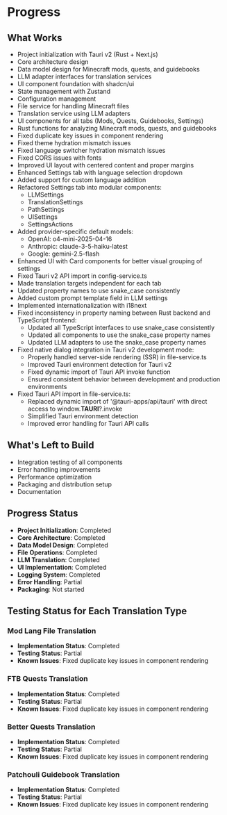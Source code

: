 # Progress

## What Works
- Project initialization with Tauri v2 (Rust + Next.js)
- Core architecture design
- Data model design for Minecraft mods, quests, and guidebooks
- LLM adapter interfaces for translation services
- UI component foundation with shadcn/ui
- State management with Zustand
- Configuration management
- File service for handling Minecraft files
- Translation service using LLM adapters
- UI components for all tabs (Mods, Quests, Guidebooks, Settings)
- Rust functions for analyzing Minecraft mods, quests, and guidebooks
- Fixed duplicate key issues in component rendering
- Fixed theme hydration mismatch issues
- Fixed language switcher hydration mismatch issues
- Fixed CORS issues with fonts
- Improved UI layout with centered content and proper margins
- Enhanced Settings tab with language selection dropdown
- Added support for custom language addition
- Refactored Settings tab into modular components:
  - LLMSettings
  - TranslationSettings
  - PathSettings
  - UISettings
  - SettingsActions
- Added provider-specific default models:
  - OpenAI: o4-mini-2025-04-16
  - Anthropic: claude-3-5-haiku-latest
  - Google: gemini-2.5-flash
- Enhanced UI with Card components for better visual grouping of settings
- Fixed Tauri v2 API import in config-service.ts
- Made translation targets independent for each tab
- Updated property names to use snake_case consistently
- Added custom prompt template field in LLM settings
- Implemented internationalization with i18next
- Fixed inconsistency in property naming between Rust backend and TypeScript frontend:
  - Updated all TypeScript interfaces to use snake_case consistently
  - Updated all components to use the snake_case property names
  - Updated LLM adapters to use the snake_case property names
- Fixed native dialog integration in Tauri v2 development mode:
  - Properly handled server-side rendering (SSR) in file-service.ts
  - Improved Tauri environment detection for Tauri v2
  - Fixed dynamic import of Tauri API invoke function
  - Ensured consistent behavior between development and production environments
- Fixed Tauri API import in file-service.ts:
  - Replaced dynamic import of '@tauri-apps/api/tauri' with direct access to window.__TAURI__?.invoke
  - Simplified Tauri environment detection
  - Improved error handling for Tauri API calls

## What's Left to Build
- Integration testing of all components
- Error handling improvements
- Performance optimization
- Packaging and distribution setup
- Documentation

## Progress Status
- **Project Initialization**: Completed
- **Core Architecture**: Completed
- **Data Model Design**: Completed
- **File Operations**: Completed
- **LLM Translation**: Completed
- **UI Implementation**: Completed
- **Logging System**: Completed
- **Error Handling**: Partial
- **Packaging**: Not started

## Testing Status for Each Translation Type

### Mod Lang File Translation
- **Implementation Status**: Completed
- **Testing Status**: Partial
- **Known Issues**: Fixed duplicate key issues in component rendering

### FTB Quests Translation
- **Implementation Status**: Completed
- **Testing Status**: Partial
- **Known Issues**: Fixed duplicate key issues in component rendering

### Better Quests Translation
- **Implementation Status**: Completed
- **Testing Status**: Partial
- **Known Issues**: Fixed duplicate key issues in component rendering

### Patchouli Guidebook Translation
- **Implementation Status**: Completed
- **Testing Status**: Partial
- **Known Issues**: Fixed duplicate key issues in component rendering
